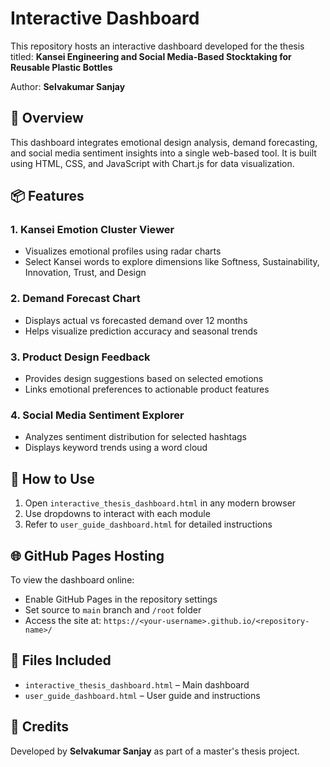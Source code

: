 
# Interactive Dashboard

This repository hosts an interactive dashboard developed for the thesis titled:
**Kansei Engineering and Social Media-Based Stocktaking for Reusable Plastic Bottles**

Author: **Selvakumar Sanjay**

## 🌟 Overview
This dashboard integrates emotional design analysis, demand forecasting, and social media sentiment insights into a single web-based tool. It is built using HTML, CSS, and JavaScript with Chart.js for data visualization.

## 📦 Features
### 1. Kansei Emotion Cluster Viewer
- Visualizes emotional profiles using radar charts
- Select Kansei words to explore dimensions like Softness, Sustainability, Innovation, Trust, and Design

### 2. Demand Forecast Chart
- Displays actual vs forecasted demand over 12 months
- Helps visualize prediction accuracy and seasonal trends

### 3. Product Design Feedback
- Provides design suggestions based on selected emotions
- Links emotional preferences to actionable product features

### 4. Social Media Sentiment Explorer
- Analyzes sentiment distribution for selected hashtags
- Displays keyword trends using a word cloud

## 🚀 How to Use
1. Open `interactive_thesis_dashboard.html` in any modern browser
2. Use dropdowns to interact with each module
3. Refer to `user_guide_dashboard.html` for detailed instructions

## 🌐 GitHub Pages Hosting
To view the dashboard online:
- Enable GitHub Pages in the repository settings
- Set source to `main` branch and `/root` folder
- Access the site at: `https://<your-username>.github.io/<repository-name>/`

## 📄 Files Included
- `interactive_thesis_dashboard.html` – Main dashboard
- `user_guide_dashboard.html` – User guide and instructions

## 🙌 Credits
Developed by **Selvakumar Sanjay** as part of a master's thesis project.
